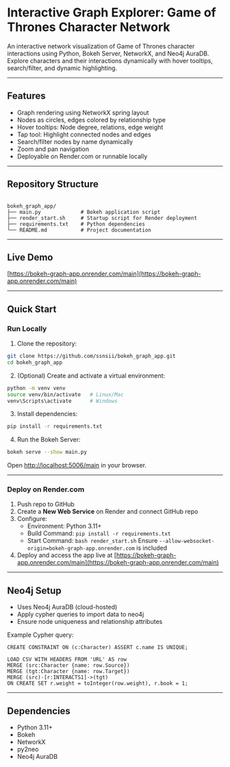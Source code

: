 # Interactive Graph Explorer: Game of Thrones Character Network

An interactive network visualization of Game of Thrones character interactions using Python, Bokeh Server, NetworkX, and Neo4j AuraDB. Explore characters and their interactions dynamically with hover tooltips, search/filter, and dynamic highlighting.

---

## Features

- Graph rendering using NetworkX spring layout  
- Nodes as circles, edges colored by relationship type  
- Hover tooltips: Node degree, relations, edge weight  
- Tap tool: Highlight connected nodes and edges  
- Search/filter nodes by name dynamically  
- Zoom and pan navigation  
- Deployable on Render.com or runnable locally  

---

## Repository Structure

```

bokeh_graph_app/
├── main.py             # Bokeh application script
├── render_start.sh     # Startup script for Render deployment
├── requirements.txt    # Python dependencies
└── README.md           # Project documentation

````

---

## Live Demo

[https://bokeh-graph-app.onrender.com/main](https://bokeh-graph-app.onrender.com/main)

---

## Quick Start

### Run Locally

1. Clone the repository:

```bash
git clone https://github.com/ssnsii/bokeh_graph_app.git
cd bokeh_graph_app
````

2. (Optional) Create and activate a virtual environment:

```bash
python -m venv venv
source venv/bin/activate   # Linux/Mac
venv\Scripts\activate      # Windows
```

3. Install dependencies:

```bash
pip install -r requirements.txt
```

4. Run the Bokeh Server:

```bash
bokeh serve --show main.py
```

Open [http://localhost:5006/main](http://localhost:5006/main) in your browser.

---

### Deploy on Render.com

1. Push repo to GitHub
2. Create a **New Web Service** on Render and connect GitHub repo
3. Configure:
   * Environment: Python 3.11+
   * Build Command: `pip install -r requirements.txt`
   * Start Command: `bash render_start.sh`
     Ensure `--allow-websocket-origin=bokeh-graph-app.onrender.com` is included
4. Deploy and access the app live at [https://bokeh-graph-app.onrender.com/main](https://bokeh-graph-app.onrender.com/main)

---

## Neo4j Setup

* Uses Neo4j AuraDB (cloud-hosted)
* Apply cypher queries to import data to neo4j 
* Ensure node uniqueness and relationship attributes

Example Cypher query:

```cypher
CREATE CONSTRAINT ON (c:Character) ASSERT c.name IS UNIQUE;

LOAD CSV WITH HEADERS FROM 'URL' AS row
MERGE (src:Character {name: row.Source})
MERGE (tgt:Character {name: row.Target})
MERGE (src)-[r:INTERACTS1]->(tgt)
ON CREATE SET r.weight = toInteger(row.weight), r.book = 1;
```

---

## Dependencies

* Python 3.11+
* Bokeh
* NetworkX
* py2neo
* Neo4j AuraDB
